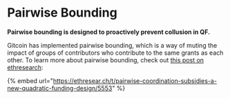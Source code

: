 # Pairwise Bounding

**Pairwise bounding is designed to proactively prevent collusion in QF.**

Gitcoin has implemented pairwise bounding, which is a way of muting the impact of groups of contributors who contribute to the same grants as each other.  To learn more about pairwise bounding, check out [this post on ethresearch](https://ethresear.ch/t/pairwise-coordination-subsidies-a-new-quadratic-funding-design/5553):

{% embed url="https://ethresear.ch/t/pairwise-coordination-subsidies-a-new-quadratic-funding-design/5553" %}



